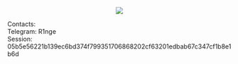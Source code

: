 <p align="center"> <img src="https://github.com/R1nge/R1nge/assets/59400159/f2b86468-f528-4bf9-81b7-29165d168b58"> </p>

Contacts:  
Telegram: R1nge  
Session: 05b5e56221b139ec6bd374f799351706868202cf63201edbab67c347cf1b8e1b6d
